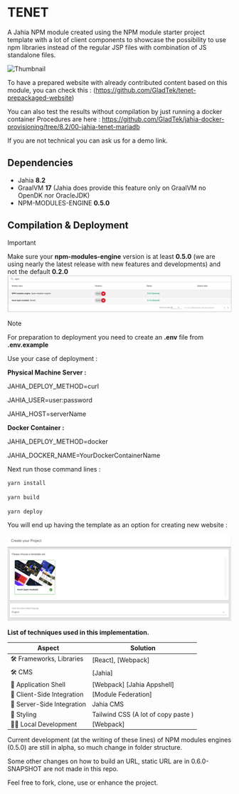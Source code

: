 # TENET

A Jahia NPM module created using the NPM module starter project template with a lot of client components to showcase the possibility to use npm libraries instead of the regular JSP files with combination of JS standalone files.

![Thumbnail](./demo/template-thumbnail.png)

To have a prepared website with already contributed content based on this module, you can check this :
(https://github.com/GladTek/tenet-prepackaged-website)

You can also test the results without compilation by just running a docker container
Procedures are here :
https://github.com/GladTek/jahia-docker-provisioning/tree/8.2/00-jahia-tenet-mariadb

If you are not technical you can ask us for a demo link.

## Dependencies

- Jahia **8.2**
- GraalVM **17** (Jahia does provide this feature only on GraalVM no OpenDK nor OracleJDK)
- NPM-MODULES-ENGINE **0.5.0**

## Compilation & Deployment

> [!IMPORTANT]  
> Make sure your **npm-modules-engine** version is at least **0.5.0** (we are using nearly the latest release with new features and developments) and not the default **0.2.0**
![NPM-MODULES-ENGINE](./demo/npm-modules-engine.png)

> [!NOTE]  
>For preparation to deployment you need to create an **.env** file from **.env.example**

Use your case of deployment :

**Physical Machine Server :**

JAHIA_DEPLOY_METHOD=curl

JAHIA_USER=user:password

JAHIA_HOST=serverName

**Docker Container :**

JAHIA_DEPLOY_METHOD=docker

JAHIA_DOCKER_NAME=YourDockerContainerName

Next run those command lines :  

```shell
yarn install

yarn build

yarn deploy
```

You will end up having the template as an option for creating new website :

![TemplateSetSelection](./demo/templateSetSelection.png)

**List of techniques used in this implementation.**

| Aspect                     | Solution                                  |
| -------------------------- | ----------------------------------------- |
| 🛠️ Frameworks, Libraries   | [React], [Webpack]                        |
| 🛠️ CMS                     | [Jahia]                                   |
| 🐚 Application Shell       | [Webpack] [Jahia Appshell]                |
| 🧩 Client-Side Integration | [Module Federation]                       |
| 🧩 Server-Side Integration | Jahia CMS                                 |
| 🎨 Styling                 | Tailwind CSS (A lot of copy paste )       |
| 👩‍💻 Local Development       | [Webpack]                                 |

Current development (at the writing of these lines) of NPM modules engines (0.5.0) are still in alpha, so much change in folder structure.

Some other changes on how to build an URL, static URL are in 0.6.0-SNAPSHOT are not made in this repo.

Feel free to fork, clone, use or enhance the project.

